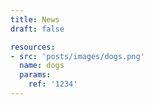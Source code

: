 ```yaml
---
title: News
draft: false

resources:
- src: 'posts/images/dogs.png'
  name: dogs
  params:
    ref: '1234'
---
```

